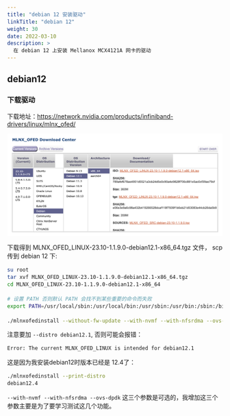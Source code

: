 ```yaml
---
title: "debian 12 安装驱动"
linkTitle: "debian 12"
weight: 30
date: 2022-03-10
description: >
  在 debian 12 上安装 Mellanox MCX4121A 网卡的驱动
---
```


## debian12

### 下载驱动

下载地址：https://network.nvidia.com/products/infiniband-drivers/linux/mlnx_ofed/

![debian12-download](images/debian12-download.png)

下载得到 MLNX_OFED_LINUX-23.10-1.1.9.0-debian12.1-x86_64.tgz 文件， scp 传到 debian 12 下:

```bash
su root
tar xvf MLNX_OFED_LINUX-23.10-1.1.9.0-debian12.1-x86_64.tgz
cd MLNX_OFED_LINUX-23.10-1.1.9.0-debian12.1-x86_64

# 设置 PATH 否则默认 PATH 会找不到某些重要的命令而失败
export PATH=/usr/local/sbin:/usr/local/bin:/usr/sbin:/usr/bin:/sbin:/bin

./mlnxofedinstall --without-fw-update --with-nvmf --with-nfsrdma --ovs-dpdk --distro debian12.1
```

注意要加 `--distro debian12.1`, 否则可能会报错：

```bash
Error: The current MLNX_OFED_LINUX is intended for debian12.1
```

这是因为我安装debian12时版本已经是 12.4了：

```bash
./mlnxofedinstall --print-distro
debian12.4
```

`--with-nvmf --with-nfsrdma --ovs-dpdk` 这三个参数是可选的，我增加这三个参数主要是为了要学习测试这几个功能。
